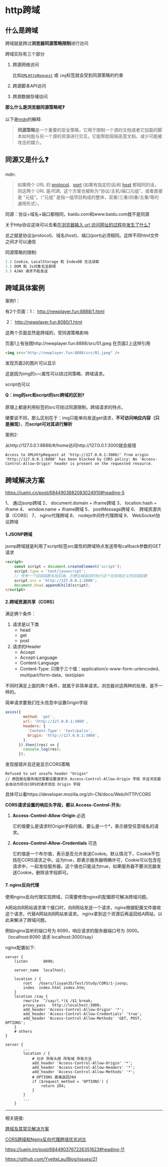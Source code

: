 # http跨域

## 什么是跨域

跨域就是跨过**浏览器同源策略限制**进行访问

跨域实际有三个部分

1. 跨源网络访问

   比如[`XMLHttpRequest`](https://developer.mozilla.org/zh-CN/docs/Web/API/XMLHttpRequest) 或 `img`标签就会受到同源策略的约束

2. 跨源脚本API访问

3. 跨源数据存储访问

**那么什么是浏览器同源策略呢❓**

以下是[mdn](https://developer.mozilla.org/zh-CN/docs/Web/Security/Same-origin_policy)的解释:

> **同源策略**是一个重要的安全策略，它用于限制一个源的文档或者它加载的脚本如何能与另一个源的资源进行交互。它能帮助阻隔恶意文档，减少可能被攻击的媒介。

## 同源又是什么❓

mdn:

> 如果两个 URL 的 [protocol](https://developer.mozilla.org/zh-CN/docs/Glossary/Protocol)、[port](https://developer.mozilla.org/en-US/docs/Glossary/port) (如果有指定的话)和 [host](https://developer.mozilla.org/en-US/docs/Glossary/host) 都相同的话，则这两个 URL 是*同源*。这个方案也被称为“协议/主机/端口元组”，或者直接是 “元组”。（“元组” 是指一组项目构成的整体，双重/三重/四重/五重/等的通用形式）。

同源：协议+域名+端口都相同，baidu.com和www.baidu.com就不是同源

关于http协议这块可以去看[在浏览器输入 url 访问网址的过程中发生了什么?](https://github.com/fncheng/blog/blob/master/http/http%E5%8D%8F%E8%AE%AE.md#%E5%9C%A8%E6%B5%8F%E8%A7%88%E5%99%A8%E8%BE%93%E5%85%A5-url-%E8%AE%BF%E9%97%AE%E7%BD%91%E5%9D%80%E7%9A%84%E8%BF%87%E7%A8%8B%E4%B8%AD%E5%8F%91%E7%94%9F%E4%BA%86%E4%BB%80%E4%B9%88)

总之就是协议(protocol)、域名(host)、端口(port)必须相同。这样不同html文件之间才可以通信

同源策略的限制:

```javascript
1.) Cookie、LocalStorage 和 IndexDB 无法读取
2.) DOM 和 Js对象无法获得
3.) AJAX 请求不能发送
```



## 跨域具体案例

案例1：

有2个页面：1： http://newplayer.fun:8888/1.html

​					2： http://newplayer.fun:8080/1.html

这两个页面显然是跨域的，受同源策略影响

页面1上有张图http://newplayer.fun:8888/src/01.jpeg 在页面2上这样引用

```html
<img src="http://newplayer.fun:8888/src/01.jpeg" />
```

发现页面2的图片可以显示

这是因为img的`src`属性可以绕过同策略、跨域请求。

script也可以

**Q：img的src和script的src跨域的区别**❓

原理上都是利用标签的src可绕过同源限制，跨域请求的特点，

硬要说不同，那么区别在于：img只能单向发送get请求，**不可访问响应内容（只是展现）**，而**script可对其进行解析**

案例2:

从http://127.0.0.1:8888/#/home访问http://127.0.0.1:3000就会报错

```http
Access to XMLHttpRequest at 'http://127.0.0.1:3000/' from origin 'http://127.0.0.1:8888' has been blocked by CORS policy: No 'Access-Control-Allow-Origin' header is present on the requested resource.
```





## 跨域解决方案

https://juejin.cn/post/6844903882083024910#heading-5

1、 通过jsonp跨域
2、 document.domain + iframe跨域
3、 location.hash + iframe
4、 window.name + iframe跨域
5、 postMessage跨域
6、 跨域资源共享（CORS）
7、 nginx代理跨域
8、 nodejs中间件代理跨域
9、 WebSocket协议跨域

#### 1.JSONP跨域

jsonp跨域就是利用了script标签src属性的跨域特点发送带有callback参数的GET请求

```html
<script>
	const script = document.createElement('script');
	script.type = 'text/javascript';
	// 传参一个回调函数名给后端，方便后端返回时执行这个在前端定义的回调函数
	script.src = 'http://127.0.0.1:3000';
	document.head.appendChild(script);
</script>
```

#### 2.跨域资源共享（CORS）

满足俩个条件：

1. 请求是以下类
   - head
   - get
   - post
2. 请求的Header
   - Accept
   - Accept-Language
   - Content-Language
   - Content-Type: 只限于三个值：application/x-www-form-urlencoded、multipart/form-data、text/plain

不同时满足上面的两个条件，就属于非简单请求。浏览器对这两种的处理，是不一样的。

简单请求要我们在头信息中设置Origin字段

```js
axios({
        method: 'get',
        url: 'http://127.0.0.1:3000',
        headers: {
          'Content-Type': 'text/palin',
          Origin: 'http://127.0.0.1:3000',
        },
      }).then((res) => {
        console.log(res);
      });
```

发现报错并且还是显示CORS策略

```http
Refused to set unsafe header "Origin"
// 原因是在服务端还需要设置请求头 Access-Control-Allow-Origin 字段 并且浏览器会自动为符合CORS的请求添加 Origin 字段
```

具体可以看https://developer.mozilla.org/zh-CN/docs/Web/HTTP/CORS

**CORS请求设置的响应头字段，都以 Access-Control-开头:**

1. **Access-Control-Allow-Origin** 必选

   它的值要么是请求时Origin字段的值，要么是一个*，表示接受任意域名的请求。

2. **Access-Control-Allow-Credentials** 可选

   它的值是一个布尔值，表示是否允许发送Cookie。默认情况下，Cookie不包括在CORS请求之中。设为true，即表示服务器明确许可，Cookie可以包含在请求中，一起发给服务器。这个值也只能设为true，如果服务器不要浏览器发送Cookie，删除该字段即可。





#### 7. nginx反向代理

使用nginx反向代理实现跨域，只需要修改nginx的配置即可解决跨域问题。

A网站向B网站请求某个接口时，向B网站发送一个请求，nginx根据配置文件接收这个请求，代替A网站向B网站来请求。
nginx拿到这个资源后再返回给A网站，以此来解决了跨域问题。

例如nginx监听的端口号为 8090，响应请求的服务器端口号为 3000。（localhost:8090 请求 localhost:3000/say）

nginx配置如下:

```nginx
server {
    listen       8090;

    server_name  localhost;

    location / {
        root   /Users/liuyan35/Test/Study/CORS/1-jsonp;
        index  index.html index.htm;
    }
    location /say {
        rewrite  ^/say/(.*)$ /$1 break;
        proxy_pass   http://localhost:3000;
        add_header 'Access-Control-Allow-Origin' '*';
        add_header 'Access-Control-Allow-Credentials' 'true';
        add_header 'Access-Control-Allow-Methods' 'GET, POST, OPTIONS';
    }
    # others
}
```

```nginx
server {
        ...
        location / {
            # 允许 所有头部 所有域 所有方法
            add_header 'Access-Control-Allow-Origin' '*';
            add_header 'Access-Control-Allow-Headers' '*';
            add_header 'Access-Control-Allow-Methods' '*';
            # OPTIONS 直接返回204
            if ($request_method = 'OPTIONS') {
                return 204;
            }
        }
        ...
    }
```







----

相关链接:

[跨域及其常见解决方案](https://cloud.tencent.com/developer/article/1175899)

[CORS跨域和Nginx反向代理跨域优劣对比](https://segmentfault.com/a/1190000016229792)

https://juejin.im/post/6844903767226351623#heading-11

https://github.com/YvetteLau/Blog/issues/21